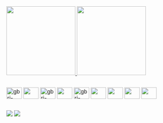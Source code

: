 <div>
 <div>
  <a href="https://github.com/gbri-dev/">
  <img height="180em" src="https://github-readme-stats.vercel.app/api?username=gbri-dev&show_icons=true&theme=github_dark&include_all_commits=true&count_private=true" />
  <img height="180em" src="https://github-readme-stats.vercel.app/api/top-langs/?username=gbri-dev&layout=compact&langs_count=16&theme=github_dark" />
  </a>
</div>

 ##
 
<div style="display: inline_block">
 <img align="center" alt="gbri-dev-github" height="30" width="40" src="https://cdn.jsdelivr.net/gh/devicons/devicon/icons/github/github-original-wordmark.svg" />
<img align="center" width="40" height="30" src="https://cdn.jsdelivr.net/gh/devicons/devicon/icons/git/git-original-wordmark.svg" />
 <img align="center" alt="gbri-dev-csharp" height="30" width ="40" src="https://cdn.jsdelivr.net/gh/devicons/devicon/icons/csharp/csharp-line.svg" />
 <img align="center" width ="40" height="30" src="https://cdn.jsdelivr.net/gh/devicons/devicon/icons/bootstrap/bootstrap-plain-wordmark.svg" />
 <img align="center" alt="gbri-dev-sqlserve" height="30" width="40" src="https://cdn.jsdelivr.net/gh/devicons/devicon/icons/microsoftsqlserver/microsoftsqlserver-plain-wordmark.svg" />
 <a href="https://dotnet.microsoft.com/en-us/download" alt="gbri-dev-dotnet-corel"><img height="30" width="40" align="center"  src="https://cdn.jsdelivr.net/gh/devicons/devicon/icons/dotnetcore/dotnetcore-original.svg"/></a> 
 <img align="center" width="40" height="30" src="https://cdn.jsdelivr.net/gh/devicons/devicon/icons/vuejs/vuejs-original-wordmark.svg" /> 
 <img align="center" width="40" height="30" src="https://cdn.jsdelivr.net/gh/devicons/devicon/icons/docker/docker-original-wordmark.svg" /> 
 <img align="center" width="40" height="30" src="https://cdn.jsdelivr.net/gh/devicons/devicon/icons/azure/azure-original-wordmark.svg" />          
</div> 
 
 ##
 
<div> 
  <a href = "mailto: gabriel.camposdasilva@hotmail.com"><img src="https://img.shields.io/badge/-Gmail-%23333?style=for-the-badge&logo=gmail&logoColor=white" target="_blank"></a>
  <a href="https://www.linkedin.com/in/gabriel-campos-da-silva-8278971a4/" target="_blank"><img src="https://img.shields.io/badge/-LinkedIn-%230077B5?style=for-the-badge&logo=linkedin&logoColor=white" target="_blank"></a>    
</div>
  
</div>
